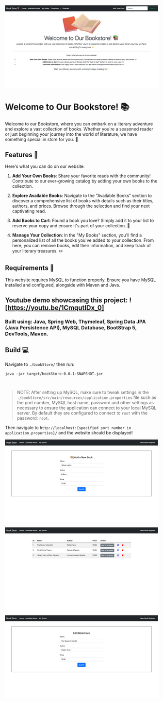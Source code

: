 ![Image1](screenshots/home-screen-page.png)

# Welcome to Our Bookstore! 📚

Welcome to our Bookstore, where you can embark on a literary adventure and explore a vast collection of books. Whether you're a seasoned reader or just beginning your journey into the world of literature, we have something special in store for you. 🌟

## Features 🚀

Here's what you can do on our website:

1. **Add Your Own Books**: Share your favorite reads with the community! Contribute to our ever-growing catalog by adding your own books to the collection. 

2. **Explore Available Books**: Navigate to the "Available Books" section to discover a comprehensive list of books with details such as their titles, authors, and prices. Browse through the selection and find your next captivating read.

3. **Add Books to Cart**: Found a book you love? Simply add it to your list to reserve your copy and ensure it's part of your collection. 🛒

4. **Manage Your Collection**: In the "My Books" section, you'll find a personalized list of all the books you've added to your collection. From here, you can remove books, edit their information, and keep track of your literary treasures. ✏️

## Requirements 👾

This website requires MySQL to function properly. Ensure you have MySQL installed and configured, alongside with Maven and Java. 

## Youtube demo showcasing this project: ![https://youtu.be/1CmqutIDx_0]

### Built using: Java, Spring Web, Thymeleaf, Spring Data JPA (Java Persistence API), MySQL Database, BootStrap 5, DevTools, Maven.

## Build 💻

Navigate to `./bookStore/` then run: 

    java -jar target/bookStore-0.0.1-SNAPSHOT.jar

<br>
    
>NOTE: After setting up MySQL, make sure to tweak settings in the `./bookStore/src/main/resources/application.properties` file such as the port number, MySQL host name, password and other settings as necessary to ensure the application can connect to your local MySQL server. By default they are configured to connect to `root` with the password: `root`.

Then navigate to `http://localhost:{specified port number in application.properties}/` and the website should be displayed!


![Image1](screenshots/new-book-page.png)

![Image1](screenshots/available-books-page.png)

![Image1](screenshots/edit-books-page.png)

